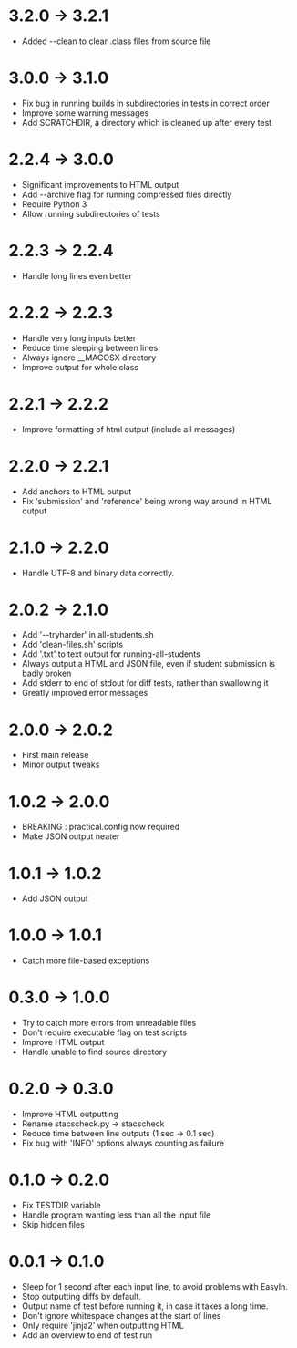 3.2.0 -> 3.2.1
==============

* Added --clean to clear .class files from source file

3.0.0 -> 3.1.0
==============

* Fix bug in running builds in subdirectories in tests in correct order
* Improve some warning messages
* Add SCRATCHDIR, a directory which is cleaned up after every test

2.2.4 -> 3.0.0
==============

* Significant improvements to HTML output
* Add --archive flag for running compressed files directly
* Require Python 3
* Allow running subdirectories of tests


2.2.3 -> 2.2.4
==============

* Handle long lines even better

2.2.2 -> 2.2.3
==============

* Handle very long inputs better
* Reduce time sleeping between lines
* Always ignore __MACOSX directory
* Improve output for whole class

2.2.1 -> 2.2.2
==============

* Improve formatting of html output (include all messages)

2.2.0 -> 2.2.1
==============

* Add anchors to HTML output
* Fix 'submission' and 'reference' being wrong way around in HTML output

2.1.0 -> 2.2.0
==============

* Handle UTF-8 and binary data correctly.

2.0.2 -> 2.1.0
==============

* Add '--tryharder' in all-students.sh
* Add 'clean-files.sh' scripts
* Add '.txt' to text output for running-all-students
* Always output a HTML and JSON file, even if student submission is badly broken
* Add stderr to end of stdout for diff tests, rather than swallowing it
* Greatly improved error messages

2.0.0 -> 2.0.2
==============

* First main release
* Minor output tweaks

1.0.2 -> 2.0.0
==============
* BREAKING : practical.config now required
* Make JSON output neater

1.0.1 -> 1.0.2
==============
* Add JSON output

1.0.0 -> 1.0.1
==============

* Catch more file-based exceptions

0.3.0 -> 1.0.0
==============

* Try to catch more errors from unreadable files
* Don't require executable flag on test scripts
* Improve HTML output
* Handle unable to find source directory


0.2.0 -> 0.3.0
==============

* Improve HTML outputting
* Rename stacscheck.py -> stacscheck
* Reduce time between line outputs (1 sec -> 0.1 sec)
* Fix bug with 'INFO' options always counting as failure


0.1.0 -> 0.2.0
==============

* Fix TESTDIR variable
* Handle program wanting less than all the input file
* Skip hidden files


0.0.1 -> 0.1.0
==============

* Sleep for 1 second after each input line, to avoid problems with EasyIn.
* Stop outputting diffs by default.
* Output name of test before running it, in case it takes a long time.
* Don't ignore whitespace changes at the start of lines
* Only require 'jinja2' when outputting HTML
* Add an overview to end of test run
